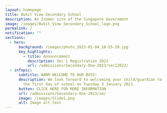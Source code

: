 ```yaml
---
layout: homepage
title: Bukit View Secondary School
description: An Isomer site of the Singapore Government
image: /images/Bukit_View_Secondary_School_logo.png
permalink: /
notification: ""
sections:
  - hero:
      background: /images/photo_2023-01-04_18-55-20.jpg
      key_highlights:
        - title: Announcement
          description: Sec 1 Registration 2023
          url: /admissions/Secondary-One-2023/sec12023/
  - infopic:
      subtitle: WARM WELCOME TO OUR BVSS!
      description: We look forward to welcoming your child/guardian to our school on
        the first day of school on Tuesday 3 January 2023.
      button: CLICK HERE FOR MORE INFORMATION
      url: /admissions/Secondary-One-2023/sm/
      image: /images/Slide1.png
      alt: Image alt text
---
```


